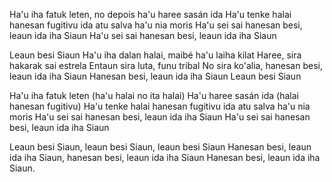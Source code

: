 Ha'u iha fatuk leten, no depois ha'u haree sasán ida
Ha'u tenke halai hanesan fugitivu ida atu salva ha'u nia moris
Ha'u sei sai hanesan besi, leaun ida iha Siaun
Ha'u sei sai hanesan besi, leaun ida iha Siaun

Leaun besi Siaun
Ha'u iha dalan halai, maibé ha'u laiha kilat
Haree, sira hakarak sai estrela
Entaun sira luta, funu tribal
No sira ko'alia, hanesan besi, leaun ida iha Siaun
Hanesan besi, leaun ida iha Siaun
Leaun besi Siaun

Ha'u iha fatuk leten (ha'u halai no ita halai)
Ha'u haree sasán ida (halai hanesan fugitivu)
Ha'u tenke halai hanesan fugitivu ida atu salva ha'u nia moris
Ha'u sei sai hanesan besi, leaun ida iha Siaun
Ha'u sei sai hanesan besi, leaun ida iha Siaun

Leaun besi Siaun, leaun besi Siaun, leaun besi Siaun
Hanesan besi, leaun ida iha Siaun, hanesan besi, leaun ida iha Siaun
Hanesan besi, leaun ida iha Siaun.